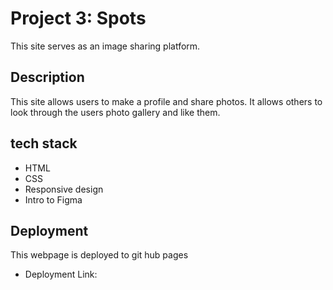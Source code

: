 # Project 3: Spots

This site serves as an image sharing platform.

## Description

This site allows users to make a profile and share photos. It allows others to look through the users photo gallery and like them.

## tech stack

- HTML
- CSS
- Responsive design
- Intro to Figma

## Deployment

This webpage is deployed to git hub pages

- Deployment Link:
